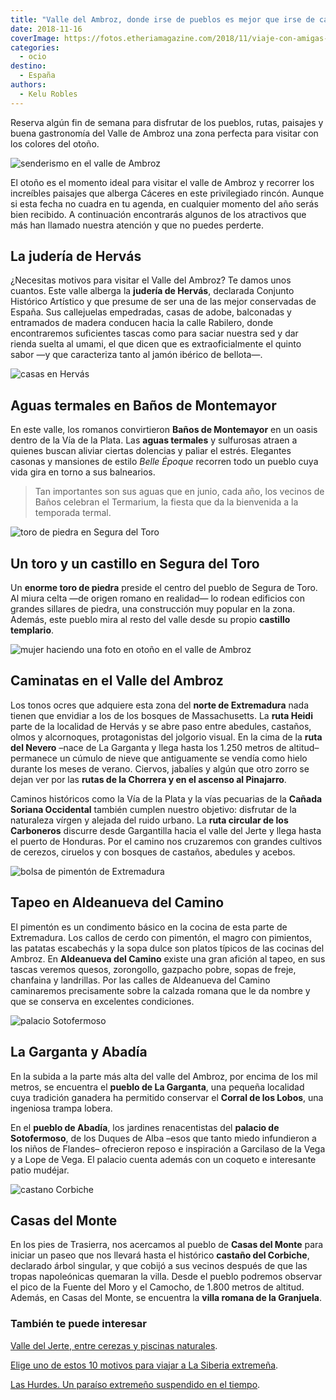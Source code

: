 ```yaml
---
title: "Valle del Ambroz, donde irse de pueblos es mejor que irse de cañas"
date: 2018-11-16
coverImage: https://fotos.etheriamagazine.com/2018/11/viaje-con-amigas-valle-ambroz-senderismo.jpg
categories: 
  - ocio
destino: 
  - España
authors: 
  - Kelu Robles
---
```


Reserva algún fin de semana para disfrutar de los pueblos, rutas, paisajes y buena 
gastronomía del Valle de Ambroz una zona perfecta para visitar con los colores del 
otoño. 

![senderismo en el valle de Ambroz](https://fotos.etheriamagazine.com/2018/11/viaje-con-amigas-valle-ambroz.jpg "Disfruta del otoño en el Valle del Ambroz. © DIVA")

El otoño es el momento ideal para visitar el valle de Ambroz y recorrer los increíbles 
paisajes que alberga Cáceres en este privilegiado rincón. Aunque si esta fecha no cuadra 
en tu agenda, en cualquier momento del año serás bien recibido. A continuación 
encontrarás algunos de los atractivos que más han llamado nuestra atención y que no 
puedes perderte. 

## La judería de Hervás

¿Necesitas motivos para visitar el Valle del Ambroz? Te damos unos cuantos. Este valle 
alberga la **judería de Hervás**, declarada Conjunto Histórico Artístico y que presume 
de ser una de las mejor conservadas de España. Sus callejuelas empedradas, casas de 
adobe, balconadas y entramados de madera conducen hacia la calle Rabilero, donde 
encontraremos suficientes tascas como para saciar nuestra sed y dar rienda suelta al 
umami, el que dicen que es extraoficialmente el quinto sabor —y que caracteriza tanto al 
jamón ibérico de bellota—. 

![casas en Hervás](https://fotos.etheriamagazine.com/2018/11/viaje-con-amigas-valle-ambroz-hervas.jpg "Hervás cuenta con la judería mejor conservada de España. © Ayto. de Hervás")

## Aguas termales en Baños de Montemayor

En este valle, los romanos convirtieron **Baños de Montemayor** en un oasis dentro de la 
Vía de la Plata. Las **aguas termales** y sulfurosas atraen a quienes buscan aliviar 
ciertas dolencias y paliar el estrés. Elegantes casonas y mansiones de estilo _Belle 
Époque_ recorren todo un pueblo cuya vida gira en torno a sus balnearios. 

> Tan importantes son sus aguas que en junio, cada año, los vecinos de Baños celebran el 
> Termarium, la fiesta que da la bienvenida a la temporada termal. 

![toro de piedra en Segura del Toro](https://fotos.etheriamagazine.com/2018/11/viaje-con-amigas-valle-ambroz-segura-del-toro.jpg "Segura del Toro tiene a este icónico animal en el centro del pueblo. © Visit Ambroz")

## Un toro y un castillo en Segura del Toro

Un **enorme toro de piedra** preside el centro del pueblo de Segura de Toro. Al miura 
celta —de origen romano en realidad— lo rodean edificios con grandes sillares de piedra, 
una construcción muy popular en la zona. Además, este pueblo mira al resto del valle 
desde su propio **castillo templario**. 

![mujer haciendo una foto en otoño en el valle de Ambroz](https://fotos.etheriamagazine.com/2018/11/viaje-con-amigas-valle-ambroz-senderismo.jpg "Practicar senderismo en otoño es uno de los grandes placeres en el Valle del Ambroz. © DIVA")

## Caminatas en el Valle del Ambroz

Los tonos ocres que adquiere esta zona del **norte de Extremadura** nada tienen que 
envidiar a los de los bosques de Massachusetts. La **ruta Heidi** parte de la localidad 
de Hervás y se abre paso entre abedules, castaños, olmos y alcornoques, protagonistas 
del jolgorio visual. En la cima de la **ruta del Nevero** –nace de La Garganta y llega 
hasta los 1.250 metros de altitud– permanece un cúmulo de nieve que antiguamente se 
vendía como hielo durante los meses de verano. Ciervos, jabalíes y algún que otro zorro 
se dejan ver por las **rutas de la Chorrera y en el ascenso al Pinajarro**. 

Caminos históricos como la Vía de la Plata y la vías pecuarias de la **Cañada Soriana 
Occidental** también cumplen nuestro objetivo: disfrutar de la naturaleza vírgen y 
alejada del ruido urbano. La **ruta circular de los Carboneros** discurre desde 
Gargantilla hacia el valle del Jerte y llega hasta el puerto de Honduras. Por el camino 
nos cruzaremos con grandes cultivos de cerezos, ciruelos y con bosques de castaños, 
abedules y acebos. 

![bolsa de pimentón de Extremadura](https://fotos.etheriamagazine.com/2018/11/pimenton-viaje-con-amigas-valle-ambroz.jpg "Pimentón, uno de los mejores recuerdos gastronómicos del valle. © Visit Ambroz")

## Tapeo en Aldeanueva del Camino

El pimentón es un condimento básico en la cocina de esta parte de Extremadura. Los 
callos de cerdo con pimentón, el magro con pimientos, las patatas escabechás y la sopa 
dulce son platos típicos de las cocinas del Ambroz. En **Aldeanueva del Camino** existe 
una gran afición al tapeo, en sus tascas veremos quesos, zorongollo, gazpacho pobre, 
sopas de freje, chanfaina y landrillas. Por las calles de Aldeanueva del Camino 
caminaremos precisamente sobre la calzada romana que le da nombre y que se conserva en 
excelentes condiciones. 

![palacio Sotofermoso](https://fotos.etheriamagazine.com/2018/11/viaje-con-amigas-valle-ambroz-palacio-sotofermoso.jpg "Vista aérea del palacio de Sotofermoso. © Visit Ambroz")

## La Garganta y Abadía

En la subida a la parte más alta del valle del Ambroz, por encima de los mil metros, se 
encuentra el **pueblo de La Garganta**, una pequeña localidad cuya tradición ganadera ha 
permitido conservar el **Corral de los Lobos**, una ingeniosa trampa lobera. 

En el **pueblo de Abadía**, los jardines renacentistas del **palacio de Sotofermoso**, 
de los Duques de Alba –esos que tanto miedo infundieron a los niños de Flandes– 
ofrecieron reposo e inspiración a Garcilaso de la Vega y a Lope de Vega. El palacio 
cuenta además con un coqueto e interesante patio mudéjar. 

![castano Corbiche](https://fotos.etheriamagazine.com/2018/11/viaje-con-amigas-valle-ambroz-castano-corbiche.jpg "El castaño del Corbiche fue declarado árbol singular. © Visit Ambroz")

## Casas del Monte

En los pies de Trasierra, nos acercamos al pueblo de **Casas del Monte** para iniciar un 
paseo que nos llevará hasta el histórico **castaño del Corbiche**, declarado árbol 
singular, y que cobijó a sus vecinos después de que las tropas napoleónicas quemaran la 
villa. Desde el pueblo podremos observar el pico de la Fuente del Moro y el Camocho, de 
1.800 metros de altitud. Además, en Casas del Monte, se encuentra la **villa romana de 
la Granjuela**. 

### También te puede interesar

[Valle del Jerte, entre cerezas y piscinas 
naturales](https://etheriamagazine.com/2020/06/17/viajes-por-espana-alle-del-jerte-piscinas-naturales-cerezas/). 

[Elige uno de estos 10 motivos para viajar a La Siberia 
extremeña](https://etheriamagazine.com/2021/09/26/10-motivos-para-viajar-a-la-siberia-extremena/). 

[Las Hurdes. Un paraíso extremeño suspendido en el 
tiempo](https://etheriamagazine.com/2020/07/21/viajes-espana-las-hurdes-un-paraiso-extremeno/).
